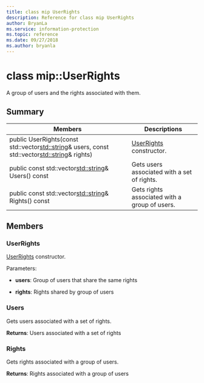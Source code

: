 ```yaml
---
title: class mip UserRights 
description: Reference for class mip UserRights 
author: BryanLa
ms.service: information-protection
ms.topic: reference
ms.date: 09/27/2018
ms.author: bryanla
---
```

# class mip::UserRights 
A group of users and the rights associated with them.
  
## Summary
 Members                        | Descriptions                                
--------------------------------|---------------------------------------------
public UserRights(const std::vector<std::string>& users, const std::vector<std::string>& rights)  |  [UserRights](class_mip_userrights.md) constructor.
public const std::vector<std::string>& Users() const  |  Gets users associated with a set of rights.
public const std::vector<std::string>& Rights() const  |  Gets rights associated with a group of users.
  
## Members
  
### UserRights
[UserRights](class_mip_userrights.md) constructor.

Parameters:  
* **users**: Group of users that share the same rights 


* **rights**: Rights shared by group of users


  
### Users
Gets users associated with a set of rights.

  
**Returns**: Users associated with a set of rights
  
### Rights
Gets rights associated with a group of users.

  
**Returns**: Rights associated with a group of users